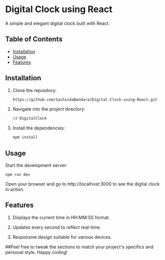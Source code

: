 # Digital Clock using React

A simple and elegant digital clock built with React.

## Table of Contents
- [Installation](#installation)
- [Usage](#usage)
- [Features](#features)

## Installation

1. Clone the repository:
   ```bash
   https://github.com/SachindaBandara/Digital-Clock-using-React.git
2. Navigate into the project directory:
   ```bash
   cd DigitalClock
3. Install the dependencies:
   ```bash
   npm install
   
## Usage

Start the development server:

    npm run dev

Open your browser and go to http://localhost:3000 to see the digital clock in action.

## Features

1. Displays the current time in HH:MM:SS format.

2. Updates every second to reflect real-time.

3. Responsive design suitable for various devices.
  

##Feel free to tweak the sections to match your project's specifics and personal style. Happy coding!
